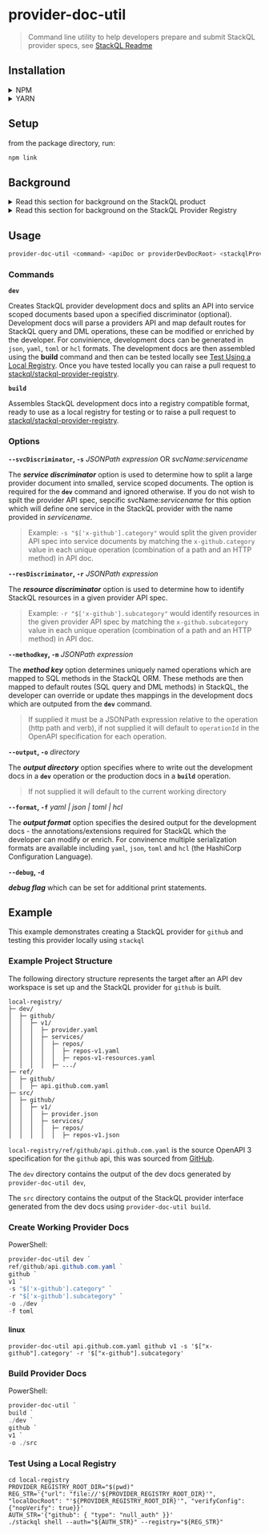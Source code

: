 # provider-doc-util
> Command line utility to help developers prepare and submit StackQL provider specs, see [StackQL Readme](https://github.com/stackql/stackql/blob/main/README.md)

## Installation

<details>
<summary>NPM</summary>
<p>

```bash
npm i @stackql/provider-doc-util
```

</p>
</details>

<details>
<summary>YARN</summary>
<p>

```bash
yarn add @stackql/provider-doc-util
```

</p>
</details>

## Setup

from the package directory, run:

```bash
npm link
```

## Background

<details>
<summary>Read this section for background on the StackQL product</summary>
<p>
The StackQL utility provides a SQL interface to cloud and SaaS providers, mapping a provider to an ORM, transpiling input SQL to provider API requests, and bringing back response data as a SQL based result set.  StackQL is capable of DML operations such as `INSERT` and `DELETE` which can be used to provision or de-provision cloud resources, query operations using `SELECT` to collect, analyze, report on asset or configuration data, and lifecycle operations such as starting a VM instance using the `EXEC` command in StackQL.  

The StackQL ORM provides a logical model to work with cloud resources similar to the way databases are organized into schemas.  This object/resource heirarchy is summarized below:  

```
provider/
├─ service/
│  ├─ resource/
│  │  ├─ fields
│  │  ├─ methods
```

an example would be:

```
google/
├─ compute/
│  ├─ instances/
│  │  ├─ id, name, status, ...
│  │  ├─ start, stop, ...
```

Enabling StackQL to interact with the `google` provider using SQL semantics, for example:

Provider discovery operations such as..

```sql
SHOW RESOURCES IN google.compute;
DESCRIBE google.compute.instances;
```

Query operations such as..  

```sql
SELECT status, COUNT(*) as num_instances 
FROM google.compute.instances
WHERE project = 'myproject' and zone = 'us-west-1a'
GROUP BY status;
```

Provisioning operations such as creating a Compute Engine instance using an `INSERT` statement or deprovisioning an instance using a `DELETE` statement.  
</p>
</details>

<details>
<summary>Read this section for background on the StackQL Provider Registry</summary>
<p>
StackQL provider interfaces (such as GCP, Okta, GitHub, AWS, Azure, etc) are defined using annotations to the provider API (OpenAPI) specification, these annotations or extensions allow StackQL to map the providers resource to the desired ORM and define routes for SQL verbs such as `SELECT`, `INSERT`, `DELETE`, and `EXEC`.  
</p>
</details>

## Usage

```bash
provider-doc-util <command> <apiDoc or providerDevDocRoot> <stackqlProviderName> [<stackqlProviderVersion>] [<OPTIONS>]
```

### Commands

__`dev`__  

Creates StackQL provider development docs and splits an API into service scoped documents based upon a specified discriminator (optional).  Development docs will parse a providers API and map default routes for StackQL query and DML operations, these can be modified or enriched by the developer.  For convinience, development docs can be generated in `json`, `yaml`, `toml` or `hcl` formats.  The development docs are then assembled using the __build__ command and then can be tested locally see [Test Using a Local Registry](#test-using-a-local-registry).  Once you have tested locally you can raise a pull request to [stackql/stackql-provider-registry](https://github.com/stackql/stackql-provider-registry).    

__`build`__  

Assembles StackQL development docs into a registry compatible format, ready to use as a local registry for testing or to raise a pull request to [stackql/stackql-provider-registry](https://github.com/stackql/stackql-provider-registry).  


### Options

__`--svcDiscriminator`, `-s`__  *JSONPath expression* OR *svcName:servicename*

The __*service discriminator*__ option is used to determine how to split a large provider document into smalled, service scoped documents.  The option is required for the __`dev`__ command and ignored otherwise.  If you do not wish to spilt the provider API spec, sepcific svcName:*servicename* for this option which will define one service in the StackQL provider with the name provided in *servicename*.  

> Example: `-s "$['x-github'].category"` would split the given provider API spec into service documents by matching the `x-github.category` value in each unique operation (combination of a path and an HTTP method) in API doc.

__`--resDiscriminator`, `-r`__  *JSONPath expression*  

The __*resource discriminator*__ option is used to determine how to identify StackQL resources in a given provider API spec.

> Example: `-r "$['x-github'].subcategory"`  would identify resources in the given provider API spec by matching the `x-github.subcategory` value in each unique operation (combination of a path and an HTTP method) in API doc.

__`--methodkey`, `-m`__  *JSONPath expression*  

The __*method key*__ option determines uniquely named operations which are mapped to SQL methods in the StackQL ORM.  These methods are then mapped to default routes (SQL query and DML methods) in StackQL, the developer can override or update thes mappings in the development docs which are outputed from the __`dev`__  command.

> If supplied it must be a JSONPath expression relative to the operation (http path and verb), if not supplied it will default to `operationId` in the OpenAPI specification for each operation.  

__`--output`, `-o`__  *directory*  

The __*output directory*__ option specifies where to write out the development docs in a __`dev`__ operation or the production docs in a __`build`__ operation.  

> If not supplied it will default to the current working directory

__`--format`, `-f`__  *yaml | json | toml | hcl*  

The __*output format*__ option specifies the desired output for the development docs - the annotations/extensions required for StackQL which the developer can modify or enrich.  For convinence multiple serialization formats are available including `yaml`, `json`, `toml` and `hcl` (the HashiCorp Configuration Language).  

__`--debug`, `-d`__  

__*debug flag*__ which can be set for additional print statements.  


## Example

This example demonstrates creating a StackQL provider for `github` and testing this provider locally using `stackql`


### Example Project Structure

The following directory structure represents the target after an API dev workspace is set up and the StackQL provider for `github` is built.


```
local-registry/
├─ dev/
│  ├─ github/
│  │  ├─ v1/
│  │  │  ├─ provider.yaml
│  │  │  ├─ services/
│  │  │  │  ├─ repos/
│  │  │  │  │  ├─ repos-v1.yaml
│  │  │  │  │  ├─ repos-v1-resources.yaml
│  │  │  │  ├─ .../
├─ ref/
│  ├─ github/
│  │  ├─ api.github.com.yaml
├─ src/
│  ├─ github/
│  │  ├─ v1/
│  │  │  ├─ provider.json
│  │  │  ├─ services/
│  │  │  │  ├─ repos/
│  │  │  │  │  ├─ repos-v1.json
```

`local-registry/ref/github/api.github.com.yaml` is the source OpenAPI 3 specification for the `github` api, this was sourced from [GitHub](https://github.com/github/rest-api-description/blob/main/descriptions/api.github.com/api.github.com.yaml).  

The `dev` directory contains the output of the dev docs generated by `provider-doc-util dev`,  

The `src` directory contains the output of the StackQL provider interface generated from the dev docs using `provider-doc-util build`.  


### Create Working Provider Docs

PowerShell:  

```powershell
provider-doc-util dev `
ref/github/api.github.com.yaml `
github `
v1 `
-s "$['x-github'].category" `
-r "$['x-github'].subcategory" `
-o ./dev `
-f toml
```

#### linux
`provider-doc-util api.github.com.yaml github v1 -s '$["x-github"].category' -r '$["x-github"].subcategory'`


### Build Provider Docs


PowerShell:  

```powershell
provider-doc-util `
build `
./dev `
github `
v1 `
-o ./src
```

### Test Using a Local Registry

```
cd local-registry
PROVIDER_REGISTRY_ROOT_DIR="$(pwd)"
REG_STR='{"url": "file://'${PROVIDER_REGISTRY_ROOT_DIR}'", "localDocRoot": "'${PROVIDER_REGISTRY_ROOT_DIR}'", "verifyConfig": {"nopVerify": true}}'
AUTH_STR='{"github": { "type": "null_auth" }}'
./stackql shell --auth="${AUTH_STR}" --registry="${REG_STR}"
```